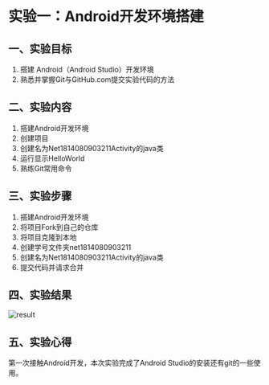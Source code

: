 # 实验一：Android开发环境搭建

## 一、实验目标

1. 搭建 Android（Android Studio）开发环境
2. 熟悉并掌握Git与GitHub.com提交实验代码的方法

## 二、实验内容

1. 搭建Android开发环境
2. 创建项目
3. 创建名为Net1814080903211Activity的java类
4. 运行显示HelloWorld
5. 熟练Git常用命令

## 三、实验步骤

1. 搭建Android开发环境
2. 将项目Fork到自己的仓库
3. 将项目克隆到本地  
4. 创建学号文件夹net1814080903211
5. 创建名为Net1814080903211Activity的java类
6. 提交代码并请求合并

## 四、实验结果

![result](https://raw.githubusercontent.com/Xterisk/android-labs-2020/master/students/net1814080903211/lab1.png)

## 五、实验心得

第一次接触Android开发，本次实验完成了Android Studio的安装还有git的一些使用。
